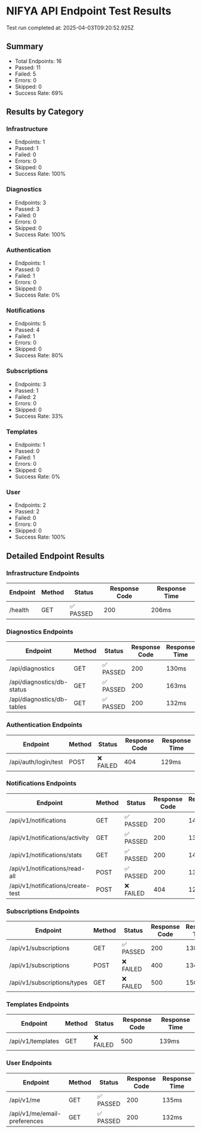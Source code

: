 # NIFYA API Endpoint Test Results

Test run completed at: 2025-04-03T09:20:52.925Z

## Summary

- Total Endpoints: 16
- Passed: 11
- Failed: 5
- Errors: 0
- Skipped: 0
- Success Rate: 69%

## Results by Category

### Infrastructure

- Endpoints: 1
- Passed: 1
- Failed: 0
- Errors: 0
- Skipped: 0
- Success Rate: 100%

### Diagnostics

- Endpoints: 3
- Passed: 3
- Failed: 0
- Errors: 0
- Skipped: 0
- Success Rate: 100%

### Authentication

- Endpoints: 1
- Passed: 0
- Failed: 1
- Errors: 0
- Skipped: 0
- Success Rate: 0%

### Notifications

- Endpoints: 5
- Passed: 4
- Failed: 1
- Errors: 0
- Skipped: 0
- Success Rate: 80%

### Subscriptions

- Endpoints: 3
- Passed: 1
- Failed: 2
- Errors: 0
- Skipped: 0
- Success Rate: 33%

### Templates

- Endpoints: 1
- Passed: 0
- Failed: 1
- Errors: 0
- Skipped: 0
- Success Rate: 0%

### User

- Endpoints: 2
- Passed: 2
- Failed: 0
- Errors: 0
- Skipped: 0
- Success Rate: 100%

## Detailed Endpoint Results

### Infrastructure Endpoints

| Endpoint | Method | Status | Response Code | Response Time |
|----------|--------|--------|---------------|---------------|
| /health | GET | ✅ PASSED | 200 | 206ms |

### Diagnostics Endpoints

| Endpoint | Method | Status | Response Code | Response Time |
|----------|--------|--------|---------------|---------------|
| /api/diagnostics | GET | ✅ PASSED | 200 | 130ms |
| /api/diagnostics/db-status | GET | ✅ PASSED | 200 | 163ms |
| /api/diagnostics/db-tables | GET | ✅ PASSED | 200 | 132ms |

### Authentication Endpoints

| Endpoint | Method | Status | Response Code | Response Time |
|----------|--------|--------|---------------|---------------|
| /api/auth/login/test | POST | ❌ FAILED | 404 | 129ms |

### Notifications Endpoints

| Endpoint | Method | Status | Response Code | Response Time |
|----------|--------|--------|---------------|---------------|
| /api/v1/notifications | GET | ✅ PASSED | 200 | 146ms |
| /api/v1/notifications/activity | GET | ✅ PASSED | 200 | 138ms |
| /api/v1/notifications/stats | GET | ✅ PASSED | 200 | 142ms |
| /api/v1/notifications/read-all | POST | ✅ PASSED | 200 | 139ms |
| /api/v1/notifications/create-test | POST | ❌ FAILED | 404 | 127ms |

### Subscriptions Endpoints

| Endpoint | Method | Status | Response Code | Response Time |
|----------|--------|--------|---------------|---------------|
| /api/v1/subscriptions | GET | ✅ PASSED | 200 | 138ms |
| /api/v1/subscriptions | POST | ❌ FAILED | 400 | 134ms |
| /api/v1/subscriptions/types | GET | ❌ FAILED | 500 | 150ms |

### Templates Endpoints

| Endpoint | Method | Status | Response Code | Response Time |
|----------|--------|--------|---------------|---------------|
| /api/v1/templates | GET | ❌ FAILED | 500 | 139ms |

### User Endpoints

| Endpoint | Method | Status | Response Code | Response Time |
|----------|--------|--------|---------------|---------------|
| /api/v1/me | GET | ✅ PASSED | 200 | 135ms |
| /api/v1/me/email-preferences | GET | ✅ PASSED | 200 | 132ms |

